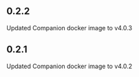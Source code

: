 ## 0.2.2
Updated Companion docker image to v4.0.3

## 0.2.1
Updated Companion docker image to v4.0.2
